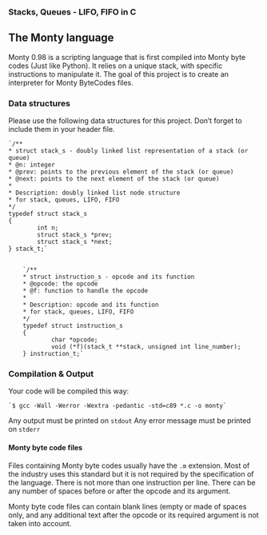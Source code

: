 ### Stacks, Queues - LIFO, FIFO in C

## The Monty language
Monty 0.98 is a scripting language that is first compiled into Monty byte codes (Just like Python). It relies on a unique stack, with specific instructions to manipulate it. The goal of this project is to create an interpreter for Monty ByteCodes files.

### Data structures
Please use the following data structures for this project. Don’t forget to include them in your header file.

    `/**
    * struct stack_s - doubly linked list representation of a stack (or queue)
    * @n: integer
    * @prev: points to the previous element of the stack (or queue)
    * @next: points to the next element of the stack (or queue)
    *
    * Description: doubly linked list node structure
    * for stack, queues, LIFO, FIFO
    */
    typedef struct stack_s
    {
            int n;
            struct stack_s *prev;
            struct stack_s *next;
    } stack_t;`


        `/**
        * struct instruction_s - opcode and its function
        * @opcode: the opcode
        * @f: function to handle the opcode
        *
        * Description: opcode and its function
        * for stack, queues, LIFO, FIFO
        */
        typedef struct instruction_s
        {
                char *opcode;
                void (*f)(stack_t **stack, unsigned int line_number);
        } instruction_t;`


### Compilation & Output
Your code will be compiled this way:

    `$ gcc -Wall -Werror -Wextra -pedantic -std=c89 *.c -o monty`

Any output must be printed on `stdout`
Any error message must be printed on `stderr`

#### Monty byte code files

Files containing Monty byte codes usually have the `.m` extension. Most of the industry uses this standard but it is not required by the specification of the language. There is not more than one instruction per line. There can be any number of spaces before or after the opcode and its argument.

Monty byte code files can contain blank lines (empty or made of spaces only, and any additional text after the opcode or its required argument is not taken into account.